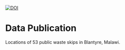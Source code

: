 [![DOI](https://zenodo.org/badge/483225869.svg)](https://zenodo.org/badge/latestdoi/483225869)

# Data Publication 

Locations of 53 public waste skips in Blantyre, Malawi.

